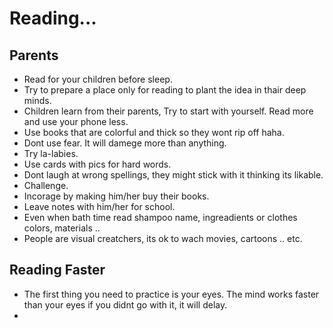 # Reading...

## Parents
- Read for your children before sleep.
- Try to prepare a place only for reading to plant the idea in thair deep minds.
- Children learn from their parents, Try to start with yourself. Read more and use your phone less.
- Use books that are colorful and thick so they wont rip off haha.
- Dont use fear. It will damege more than anything.
- Try la-labies.
- Use cards with pics for hard words.
- Dont laugh at wrong spellings, they might stick with it thinking its likable.
- Challenge.
- Incorage by making him/her buy their books.
- Leave notes with him/her for school.
- Even when bath time read shampoo name, ingreadients or clothes colors, materials .. 
- People are visual creatchers, its ok to wach movies, cartoons .. etc. 
 

## Reading Faster
- The first thing you need to practice is your eyes. The mind works faster than your eyes if you didnt go with it, it will delay.
- 